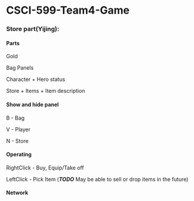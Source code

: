# CSCI-599-Team4-Game

### Store part(Yijing):

#### Parts

Gold

Bag Panels

Character + Hero status

Store + Items + Item description

#### Show and hide panel

B - Bag 

V - Player

N - Store

#### Operating

RightClick - Buy, Equip/Take off

LeftClick - Pick Item (***TODO*** May be able to sell or drop items in the future)

#### Network
